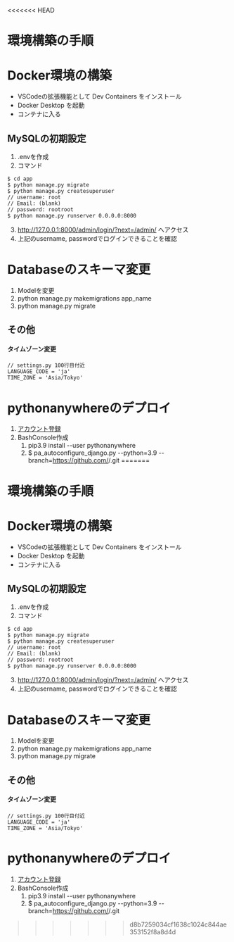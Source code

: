 <<<<<<< HEAD
# 環境構築の手順
# Docker環境の構築
- VSCodeの拡張機能として Dev Containers をインストール
- Docker Desktop を起動
- コンテナに入る

## MySQLの初期設定

1. .envを作成
2. コマンド
```
$ cd app
$ python manage.py migrate
$ python manage.py createsuperuser
// username: root
// Email: (blank)
// password: rootroot
$ python manage.py runserver 0.0.0.0:8000
```
3. http://127.0.0.1:8000/admin/login/?next=/admin/ へアクセス
4. 上記のusername, passwordでログインできることを確認

# Databaseのスキーマ変更
1. Modelを変更
2. python manage.py makemigrations app_name
3. python manage.py migrate

## その他
#### タイムゾーン変更
```
// settings.py 100行目付近
LANGUAGE_CODE = 'ja'
TIME_ZONE = 'Asia/Tokyo'
```




# pythonanywhereのデプロイ
1. [アカウント登録](https://www.pythonanywhere.com/)
2. BashConsole作成
   1. pip3.9 install --user pythonanywhere
   2. $ pa_autoconfigure_django.py --python=3.9 --branch=<branchname>https://github.com/<username>/<repositoryname>.git
=======
# 環境構築の手順
# Docker環境の構築
- VSCodeの拡張機能として Dev Containers をインストール
- Docker Desktop を起動
- コンテナに入る

## MySQLの初期設定

1. .envを作成
2. コマンド
```
$ cd app
$ python manage.py migrate
$ python manage.py createsuperuser
// username: root
// Email: (blank)
// password: rootroot
$ python manage.py runserver 0.0.0.0:8000
```
3. http://127.0.0.1:8000/admin/login/?next=/admin/ へアクセス
4. 上記のusername, passwordでログインできることを確認

# Databaseのスキーマ変更
1. Modelを変更
2. python manage.py makemigrations app_name
3. python manage.py migrate

## その他
#### タイムゾーン変更
```
// settings.py 100行目付近
LANGUAGE_CODE = 'ja'
TIME_ZONE = 'Asia/Tokyo'
```




# pythonanywhereのデプロイ
1. [アカウント登録](https://www.pythonanywhere.com/)
2. BashConsole作成
   1. pip3.9 install --user pythonanywhere
   2. $ pa_autoconfigure_django.py --python=3.9 --branch=<branchname>https://github.com/<username>/<repositoryname>.git
>>>>>>> d8b7259034cf1638c1024c844ae353152f8a8d4d
